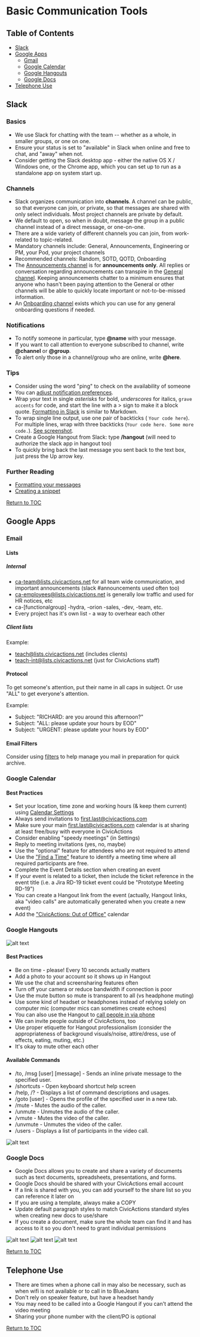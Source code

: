 # Basic Communication Tools

## <a name="toc"></a>Table of Contents
- [Slack](#slack)
- [Google Apps](#google-apps)
	* [Gmail](#gmail)
	* [Google Calendar](#google-calendar)
	* [Google Hangouts](#hangouts)
	* [Google Docs](#google-docs)
- [Telephone Use](#telephone-use)

## <a name="slack"></a>Slack

### Basics
* We use Slack for chatting with the team -- whether as a whole, in smaller groups, or one on one.
* Ensure your status is set to "available" in Slack when online and free to chat, and "away" when not.
* Consider getting the Slack desktop app - either the native OS X / Windows one, or the Chrome app, which you can set up to run as a standalone app on system start up.

### Channels
* Slack organizes communication into **channels**. A channel can be public, so that everyone can join, or private, so that messages are shared with only select individuals. Most project channels are private by default.
* We default to open, so when in doubt, message the group in a public channel instead of a direct message, or one-on-one.
* There are a wide variety of different channels you can join, from work-related to topic-related.
* Mandatory channels include: General, Announcements, Engineering or PM, your Pod, your project channels
* Recommended channels: Random, SOTD, QOTD, Onboarding
* The [Announcements channel](https://civicactions.slack.com/messages/announcements/details/) is for **announcements only**. All replies or conversation regarding announcements can transpire in the [General channel](https://civicactions.slack.com/messages/general/). Keeping announcements chatter to a minimum ensures that anyone who hasn't been paying attention to the General or other channels will be able to quickly locate important or not-to-be-missed information.
* An [Onboarding channel](https://civicactions.slack.com/messages/onboarding/) exists which you can use for any general onboarding questions if needed.

### Notifications
* To notify someone in particular, type **@name** with your message.
* If you want to call attention to everyone subscribed to channel, write **@channel** or **@group**.
* To alert only those in a channel/group who are online, write **@here**.

### Tips
* Consider using the word "ping" to check on the availability of someone
* You can [adjust notification preferences](../images/slack-notifications.png "Slack Notifications").
* Wrap your text in single *asterisks* for bold, _underscores_ for italics, `grave accents` for code, and start the line with a > sign to make it a block quote. [Formatting in Slack](../images/slack-formatting.png "Slack Formatting") is similar to Markdown.
* To wrap single line output, use one pair of backticks ( `Your code here`). For multiple lines, wrap with three backticks (```Your code here. Some more code.```). [See screenshot](../images/backticks.png "Wrapping code").
* Create a Google Hangout from Slack: type **/hangout** (will need to authorize the slack app in hangout too)
* To quickly bring back the last message you sent back to the text box, just press the Up arrow key.

### Further Reading
* [Formatting your messages](https://slack.zendesk.com/hc/en-us/articles/202288908-Formatting-your-message)
* [Creating a snippet](https://slack.zendesk.com/hc/en-us/articles/204145658-Creating-a-Snippet)

[Return to TOC](#toc)

## <a name="google-apps"></a>Google Apps

### <a name="gmail"></a>Email

#### Lists

##### Internal

 * ca-team@lists.civicactions.net for all team wide communication, and important announcements (slack #announcements used often too)
 * ca-employees@lists.civicactions.net is generally low traffic and used for HR notices, etc
 * ca-[functionalgroup] -hydra, -orion -sales, -dev, -team, etc.
 * Every project has it's own list - a way to overhear each other

##### Client lists

Example:
 * teach@lists.civicactions.net (includes clients)
 * teach-int@lists.civicactions.net (just for CivicActions staff)

#### Protocol

To get someone's attention, put their name in all caps in subject. Or use "ALL" to get everyone's attention.

Example:

* Subject: "RICHARD: are you around this afternoon?"
* Subject: "ALL: please update your hours by EOD"
* Subject: "URGENT: please update your hours by EOD"

#### Email Filters

Consider using [filters](https://support.google.com/mail/answer/6579?hl=en) to help manage you mail in preparation for quick archive.

### <a name="google-calendar"></a>Google Calendar

#### Best Practices
* Set your location, time zone and working hours (& keep them current) using [Calendar Settings](../images/CivicActions_Calendar_Settings.png "Calendar settings")
* Always send invitations to first.last@civicactions.com
* Make sure your main first.last@civicactions.com calendar is at sharing at least free/busy with everyone in CivicActions
* Consider enabling "speedy meetings" (in Settings)
* Reply to meeting invitations (yes, no, maybe)
* Use the "optional" feature for attendees who are not required to attend
* Use the ["Find a Time"](../images/CivicActions_Calendar_FindTime.png "Find a time") feature to identify a meeting time where all required participants are free.
* Complete the Event Details section when creating an event
* If your event is related to a ticket, then include the ticket reference in the event title (i.e. a Jira RD-19 ticket event could be "Prototype Meeting RD-19")
* You can create a Hangout link from the event (actually, Hangout links, aka "video calls" are automatically generated when you create a new event)
* Add the ["CivicActions: Out of Office"](../images/ooo-cal1.png "Out of Office Calendar") calendar

### <a name="google-hangouts"></a>Google Hangouts

![alt text](../images/hangout-overview.png "Hangouts overview")

#### Best Practices
* Be on time - please! Every 10 seconds actually matters
* Add a photo to your account so it shows up in Hangout
* We use the chat and screensharing features often
* Turn off your camera or reduce bandwidth if connection is poor
* Use the mute button so mute is transparent to all (vs headphone muting)
* Use some kind of headset or headphones instead of relying solely on computer mic (computer mics can sometimes create echoes)
* You can also use the Hangout to [call people in via phone](../images/hangouts-phone.png "Call from hangouts")
* We can invite people outside of CivicActions, too
* Use proper etiquette for Hangout professionalism (consider the appropriateness of background visuals/noise, attire/dress, use of effects, eating, muting, etc.)
* It's okay to mute other each other

#### Available Commands

* /to, /msg [user] [message] - Sends an inline private message to the specified user.
* /shortcuts - Open keyboard shortcut help screen
* /help, /? - Displays a list of command descriptions and usages.
* /goto [user] - Opens the profile of the specified user in a new tab.
* /mute - Mutes the audio of the caller.
* /unmute - Unmutes the audio of the caller.
* /vmute - Mutes the video of the caller.
* /unvmute - Unmutes the video of the caller.
* /users - Displays a list of participants in the video call.

![alt text](../images/hangout-shortcuts.png "Hangouts shortcuts")

### <a name="google-docs"></a>Google Docs

* Google Docs allows you to create and share a variety of documents such as text documents, spreadsheets, presentations, and forms.
* Google Docs should be shared with your CivicActions email account
* If a link is shared with you, you can add yourself to the share list so you can reference it later on
* If you are using a template, always make a COPY
* Update default paragraph styles to match CivicActions standard styles when creating new docs to use/share
* If you create a document, make sure the whole team can find it and has access to it so you don't need to grant individual permissions

![alt text](../images/sharing1.png "Open settings")
![alt text](../images/sharing2.png "Advanced settings")
![alt text](../images/sharing3.png "Select link")

[Return to TOC](#toc)

## <a name="telephone-use"></a>Telephone Use
* There are times when a phone call in may also be necessary, such as when wifi is not available or to call in to BlueJeans
* Don't rely on speaker feature, but have a headset handy
* You may need to be called into a Google Hangout if you can't attend the video meeting
* Sharing your phone number with the client/PO is optional

[Return to TOC](#toc)
